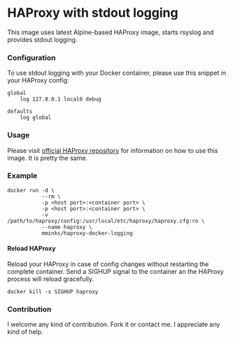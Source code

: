 HAProxy with stdout logging
=====

This image uses latest Alpine-based HAProxy image, starts rsyslog and provides stdout logging.

### Configuration

To use stdout logging with your Docker container, please use this snippet in your HAProxy config:

```
global
    log 127.0.0.1 local0 debug

defaults
    log global
```

### Usage

Please visit [official HAProxy repository](https://hub.docker.com/_/haproxy/) for information on how to use this image. It is pretty the same.

### Example

```
docker run -d \
           --rm \
           -p <host port>:<container port> \
           -p <host port>:<container port> \
           -v /path/to/haproxy/config:/usr/local/etc/haproxy/haproxy.cfg:ro \
           --name haproxy \
           mminks/haproxy-docker-logging
```

#### Reload HAProxy

Reload your HAProxy in case of config changes without restarting the complete container. Send a SIGHUP signal to the container an the HAProxy process will reload gracefully.

```
docker kill -s SIGHUP haproxy
```

### Contribution

I welcome any kind of contribution. Fork it or contact me. I appreciate any kind of help.


